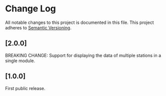 # Change Log

All notable changes to this project is documented in this file.
This project adheres to [Semantic Versioning](http://semver.org/).

## [2.0.0]

BREAKING CHANGE: Support for displaying the data of multiple stations in a single module.

## [1.0.0]

First public release.

